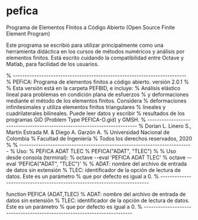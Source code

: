 # pefica
Programa de Elementos FInitos a Código Abierto (Open Source Finite Element Program) 

Este programa se escribió para utilizar principalmente como una herramienta didáctica en los cursos de métodos numéricos y análisis por elementos finitos. Está escrito cuidando la compatibilidad entre Octave y Matlab, para facilidad de los usuarios.


% -------------------------------------------------------------------------
% PEFiCA: Programa de elementos finitos a código abierto. versión 2.0.1
%
% Esta versión está en la carpeta PEFBID, e incluye:
% Análisis elástico lineal para problemas en condición plana de esfuerzos
% y deformaciones mediante el método de los elementos finitos. Considera
% deformaciones infinitesimales y utiliza elementos finitos triangulares
% lineales y cuadrilaterales bilineales. Puede leer datos y escribir 
% resultados de los programas GiD (Problem Type PEFICA-O.gid) y GMSH.
% -------------------------------------------------------------------------
% Dorian L. Linero S., Martín Estrada M. & Diego A. Garzón A.
% Universidad Nacional de Colombia
% Facultad de Ingeniería
% Todos los derechos reservados, 2020
%
% -------------------------------------------------------------------------
% Uso: 
%      PEFICA ADAT TLEC 
%      PEFICA("ADAT", "TLEC")
%
% Uso desde consola (terminal):
%      octave --eval 'PEFICA ADAT TLEC'
%      octave --eval 'PEFICA("ADAT", "TLEC")'
%
% ADAT: nombre del archivo de entrada de datos sin extensión
% TLEC: identificador de la opción de lectura de datos. Este es un parámetro
%       que por defecto es igual a 0.
% -------------------------------------------------------------------------

function PEFICA (ADAT,TLEC)
% ADAT: nombre del archivo de entrada de datos sin extensión
% TLEC: identificador de la opción de lectura de datos. Este es un parámetro
%       que por defecto es igual a 0.
% -------------------------------------------------------------------------
